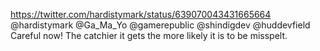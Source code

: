 https://twitter.com/hardistymark/status/639070043431665664 @hardistymark @Ga_Ma_Yo @gamerepublic @shindigdev @huddevfield Careful now! The catchier it gets the more likely it is to be misspelt.
